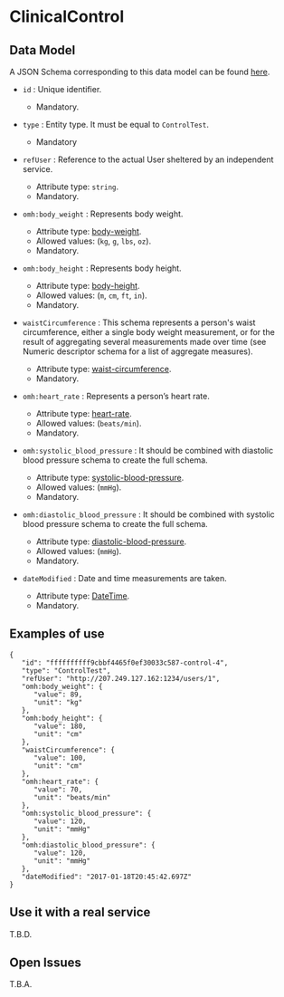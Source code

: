 # ClinicalControl

## Data Model

A JSON Schema corresponding to this data model can be found [here](../schema.json).

+ `id` : Unique identifier.
   + Mandatory.

+ `type` : Entity type. It must be equal to `ControlTest`.
   + Mandatory

+ `refUser` : Reference to the actual User sheltered by an independent service.
    + Attribute type: `string`.
    + Mandatory.

+ `omh:body_weight` : Represents body weight.
    + Attribute type: [body-weight](http://www.openmhealth.org/schema/omh/body-weight-1.0.json).
    + Allowed values: (`kg`, `g`, `lbs`, `oz`).
    + Mandatory.

+ `omh:body_height` : Represents body height.
    + Attribute type: [body-height](http://www.openmhealth.org/schema/omh/body-height-1.0.json).
    + Allowed values: (`m`, `cm`, `ft`, `in`).
    + Mandatory.

+ `waistCircumference` : This schema represents a person's waist circumference, either a single body weight measurement, or for the result of aggregating several measurements made over time (see Numeric descriptor schema for a list of aggregate measures).
    + Attribute type: [waist-circumference](https://github.com/netzahdzc/oHealth-Context/blob/master/schemas/dataType/waist-circumference-1.x.json).
    + Mandatory.

+ `omh:heart_rate` : Represents a person’s heart rate.
    + Attribute type: [heart-rate](http://www.openmhealth.org/schema/omh/heart-rate-1.0.json).
    + Allowed values: (`beats/min`).
    + Mandatory.

+ `omh:systolic_blood_pressure` : It should be combined with diastolic blood pressure schema to create the full schema.
    + Attribute type: [systolic-blood-pressure](http://www.openmhealth.org/schema/omh/systolic-blood-pressure-1.0.json).
    + Allowed values: (`mmHg`).
    + Mandatory.

+ `omh:diastolic_blood_pressure` : It should be combined with systolic blood pressure schema to create the full schema.
    + Attribute type: [diastolic-blood-pressure](http://www.openmhealth.org/schema/omh/diastolic-blood-pressure-1.0.json).
    + Allowed values: (`mmHg`).
    + Mandatory.

+ `dateModified` : Date and time measurements are taken.
    + Attribute type: [DateTime](https://schema.org/DateTime).
    + Mandatory.


## Examples of use

```
{  
   "id": "ffffffffff9cbbf4465f0ef30033c587-control-4",
   "type": "ControlTest",
   "refUser": "http://207.249.127.162:1234/users/1",
   "omh:body_weight": {  
      "value": 89,
      "unit": "kg"
   },
   "omh:body_height": {  
      "value": 180,
      "unit": "cm"
   },
   "waistCircumference": {  
      "value": 100,
      "unit": "cm"
   },
   "omh:heart_rate": {  
      "value": 70,
      "unit": "beats/min"
   },
   "omh:systolic_blood_pressure": {  
      "value": 120,
      "unit": "mmHg"
   },
   "omh:diastolic_blood_pressure": {  
      "value": 120,
      "unit": "mmHg"
   },
   "dateModified": "2017-01-18T20:45:42.697Z"
}
```

## Use it with a real service

T.B.D.

## Open Issues

T.B.A.
